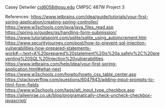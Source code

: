 Casey Detwiler
cjd6058@psu.edu
CMPSC 487W
Project 3

References:
https://www.jetbrains.com/idea/guide/tutorials/your-first-spring-application/creating-spring-controller/
https://www.w3schools.com/java/java_files_read.asp
https://spring.io/guides/gs/handling-form-submission/
https://www.tutorialspoint.com/sqlite/sqlite_using_autoincrement.htm
https://www.securityjourney.com/post/how-to-prevent-sql-injection-vulnerabilities-how-prepared-statements-work#:~:text=A%20prepared%20statement%20is%20a,safely%2C%20preventing%20SQL%20Injection%20vulnerabilities.
https://www.jetbrains.com/help/idea/your-first-spring-application.html#what-next
https://www.w3schools.com/howto/howto_css_table_center.asp
https://stackoverflow.com/questions/6047943/adding-input-prompts-to-html-form-fields
https://www.w3schools.com/tags/att_input_type_checkbox.asp
https://aileenrae.co.uk/blog/programatically-check-uncheck-checkbox-javascript/

